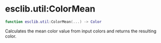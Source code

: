 # esclib.util:ColorMean

```lua
function esclib.util:ColorMean(...) -> Color
```

Calculates the mean color value from input colors and returns the resulting color.
